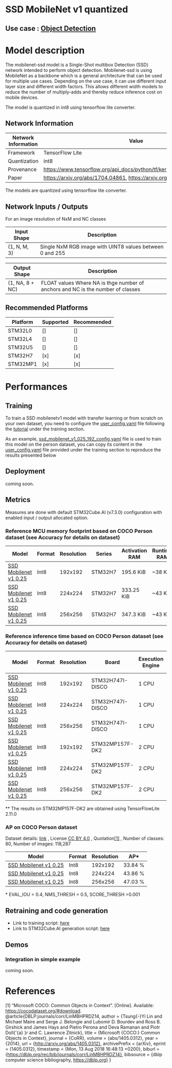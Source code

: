 # SSD MobileNet v1 quantized

## **Use case** : [Object Detection](../../)

# Model description


The mobilenet-ssd model is a Single-Shot multibox Detection (SSD) network intended to perform object detection.
Mobilenet-ssd is using MobileNet as a backbone which is a general architecture that can be used for multiple use cases.
Depending on the use case, it can use different input layer size and
different width factors. This allows different width models to reduce
the number of multiply-adds and thereby reduce inference cost on mobile devices.

The model is quantized in int8 using tensorflow lite converter.

## Network Information


| Network Information     |  Value          |
|-------------------------|-----------------|
|  Framework              | TensorFlow Lite |
|  Quantization           | int8            |
|  Provenance             | https://www.tensorflow.org/api_docs/python/tf/keras/applications/mobilenet |
|  Paper                  | https://arxiv.org/abs/1704.04861, https://arxiv.org/abs/1512.02325 |

The models are quantized using tensorflow lite converter.


## Network Inputs / Outputs


For an image resolution of NxM and NC classes

| Input Shape | Description |
| ----- | ----------- |
| (1, N, M, 3) | Single NxM RGB image with UINT8 values between 0 and 255 |

| Output Shape | Description |
| ----- | ----------- |
| (1, NA, 8 + NC) | FLOAT values Where NA is thge number of anchors and NC is the number of classes|


## Recommended Platforms


| Platform | Supported | Recommended |
|----------|-----------|-------------|
| STM32L0  | []        | []          |
| STM32L4  | []        | []          |
| STM32U5  | []        | []          |
| STM32H7  | [x]       | [x]         |
| STM32MP1 | [x]       | [x]          |


# Performances
## Training


To train a SSD mobilenetv1 model with transfer learning or from scratch on your own dataset, you need to configure the [user_config.yaml](../../scripts/training/user_config.yaml) file following the [tutorial](../../scripts/training/README.md) under the training section.

As an example, [ssd_mobilenet_v1_025_192_config.yaml](../ssd_mobilenetv1/ST_pretrainedmodel_public_dataset/COCO/ssd_mobilenet_v1_0.25_192/ssd_mobilenet_v1_025_192_config.yaml) file is used to train this model on the person dataset, you can copy its content in the [user_config.yaml](../../scripts/training/user_config.yaml) file provided under the training section to reproduce the results presented below

## Deployment


coming soon.


## Metrics


Measures are done with default STM32Cube.AI (v7.3.0) configuration with enabled input / output allocated option.


### Reference MCU memory footprint based on COCO Person dataset (see Accuracy for details on dataset)


| Model             | Format | Resolution | Series  | Activation RAM | Runtime RAM | Weights Flash | Code Flash | Total RAM   | Total Flash |
|-------------------|--------|------------|---------|----------------|-------------|---------------|------------|-------------|-------------|
| [SSD Mobilenet v1 0.25](../ssd_mobilenetv1/ST_pretrainedmodel_public_dataset/COCO/ssd_mobilenet_v1_0.25_192/ssd_mobilenet_v1_025_192_int8.tflite) | Int8   | 192x192    | STM32H7 | 195.6 KiB     | ~38 KiB      | 438.28 KiB    | ~113 KiB       | 234 KiB   | 551 KiB  |
| [SSD Mobilenet v1 0.25](../ssd_mobilenetv1/ST_pretrainedmodel_public_dataset/COCO/ssd_mobilenet_v1_0.25_224/ssd_mobilenet_v1_025_224_int8.tflite) | Int8   | 224x224    | STM32H7 | 333.25 KiB     | ~43 KiB       | 595.66 KiB    | ~127 KiB    | 378 KiB   | 723 KiB  |
| [SSD Mobilenet v1 0.25](../ssd_mobilenetv1/ST_pretrainedmodel_public_dataset/COCO/ssd_mobilenet_v1_0.25_256/ssd_mobilenet_v1_025_256_int8.tflite) | Int8   | 256x256   | STM32H7 | 347.3 KiB     | ~43 KiB       | 595.66 KiB    | ~125 KiB    | 391 KiB   | 721 KiB  |


### Reference inference time based on COCO Person dataset (see Accuracy for details on dataset)


| Model             | Format | Resolution | Board            | Execution Engine | Frequency   | Inference time (ms) |
|-------------------|--------|------------|------------------|------------------|-------------|---------------------|
| [SSD Mobilenet v1 0.25](../ssd_mobilenetv1/ST_pretrainedmodel_public_dataset/COCO/ssd_mobilenet_v1_0.25_192/ssd_mobilenet_v1_025_192_int8.tflite) | Int8   | 192x192    | STM32H747I-DISCO | 1 CPU | 400 MHz       | 173.1 ms       |
| [SSD Mobilenet v1 0.25](../ssd_mobilenetv1/ST_pretrainedmodel_public_dataset/COCO/ssd_mobilenet_v1_0.25_224/ssd_mobilenet_v1_025_224_int8.tflite) | Int8   | 224x224    | STM32H747I-DISCO | 1 CPU | 400 MHz       | 254.9 ms       |
| [SSD Mobilenet v1 0.25](../ssd_mobilenetv1/ST_pretrainedmodel_public_dataset/COCO/ssd_mobilenet_v1_0.25_256/ssd_mobilenet_v1_025_256_int8.tflite) | Int8   | 256x256    | STM32H747I-DISCO | 1 CPU | 400 MHz       | 310 ms           |
| [SSD Mobilenet v1 0.25](../ssd_mobilenetv1/ST_pretrainedmodel_public_dataset/COCO/ssd_mobilenet_v1_0.25_192/ssd_mobilenet_v1_025_192_int8.tflite) | Int8   | 192x192    | STM32MP157F-DK2  | 2 CPU | 800 MHz       | 69.8 ms **     |
| [SSD Mobilenet v1 0.25](../ssd_mobilenetv1/ST_pretrainedmodel_public_dataset/COCO/ssd_mobilenet_v1_0.25_224/ssd_mobilenet_v1_025_224_int8.tflite) | Int8   | 224x224    | STM32MP157F-DK2  | 2 CPU | 800 MHz       | 99.9 ms **     |
| [SSD Mobilenet v1 0.25](../ssd_mobilenetv1/ST_pretrainedmodel_public_dataset/COCO/ssd_mobilenet_v1_0.25_256/ssd_mobilenet_v1_025_256_int8.tflite) | Int8   | 256x256    | STM32MP157F-DK2  | 2 CPU | 800 MHz       | 163.8 ms **    |

** The results on STM32MP157F-DK2 are obtained using TensorFlowLite 2.11.0

### AP on COCO Person dataset


Dataset details: [link](https://cocodataset.org/#download) , License [CC BY 4.0](https://creativecommons.org/licenses/by/4.0/legalcode) , Quotation[[1]](#1) , Number of classes: 80, Number of images: 118,287

| Model | Format | Resolution |       AP*       |
|-------|--------|------------|----------------|
| [SSD Mobilenet v1 0.25](../ssd_mobilenetv1/ST_pretrainedmodel_public_dataset/COCO/ssd_mobilenet_v1_0.25_192/ssd_mobilenet_v1_025_192_int8.tflite) | Int8 | 192x192   | 33.84 % |
| [SSD Mobilenet v1 0.25](../ssd_mobilenetv1/ST_pretrainedmodel_public_dataset/COCO/ssd_mobilenet_v1_0.25_224/ssd_mobilenet_v1_025_224_int8.tflite) | Int8 | 224x224   | 43.86 % |
| [SSD Mobilenet v1 0.25](../ssd_mobilenetv1/ST_pretrainedmodel_public_dataset/COCO/ssd_mobilenet_v1_0.25_256/ssd_mobilenet_v1_025_256_int8.tflite) | Int8 | 256x256   | 47.03 % |

\* EVAL_IOU = 0.4, NMS_THRESH = 0.5, SCORE_THRESH =0.001

## Retraining and code generation


- Link to training script: [here](../../scripts/training/README.md)
- Link to STM32Cube.AI generation script: [here]()


## Demos
### Integration in simple example


coming soon.


# References


<a id="1">[1]</a>
“Microsoft COCO: Common Objects in Context”. [Online]. Available: https://cocodataset.org/#download.
@article{DBLP:journals/corr/LinMBHPRDZ14,
  author    = {Tsung{-}Yi Lin and
               Michael Maire and
               Serge J. Belongie and
               Lubomir D. Bourdev and
               Ross B. Girshick and
               James Hays and
               Pietro Perona and
               Deva Ramanan and
               Piotr Doll{'{a} }r and
               C. Lawrence Zitnick},
  title     = {Microsoft {COCO:} Common Objects in Context},
  journal   = {CoRR},
  volume    = {abs/1405.0312},
  year      = {2014},
  url       = {http://arxiv.org/abs/1405.0312},
  archivePrefix = {arXiv},
  eprint    = {1405.0312},
  timestamp = {Mon, 13 Aug 2018 16:48:13 +0200},
  biburl    = {https://dblp.org/rec/bib/journals/corr/LinMBHPRDZ14},
  bibsource = {dblp computer science bibliography, https://dblp.org}
}
